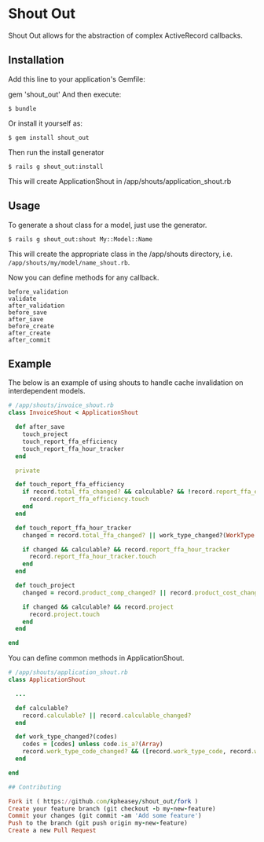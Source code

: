 # Shout Out

Shout Out allows for the abstraction of complex ActiveRecord callbacks.

## Installation

Add this line to your application's Gemfile:

gem 'shout_out'
And then execute:

    $ bundle

Or install it yourself as:

    $ gem install shout_out

Then run the install generator

    $ rails g shout_out:install

This will create ApplicationShout in /app/shouts/application_shout.rb

## Usage

To generate a shout class for a model, just use the generator.

    $ rails g shout_out:shout My::Model::Name

This will create the appropriate class in the /app/shouts directory, i.e. ```/app/shouts/my/model/name_shout.rb```.

Now you can define methods for any callback.

```
before_validation
validate
after_validation
before_save
after_save
before_create
after_create
after_commit
```

## Example

The below is an example of using shouts to handle cache invalidation on interdependent models.

```ruby
# /app/shouts/invoice_shout.rb
class InvoiceShout < ApplicationShout

  def after_save
    touch_project
    touch_report_ffa_efficiency
    touch_report_ffa_hour_tracker
  end

  private

  def touch_report_ffa_efficiency
    if record.total_ffa_changed? && calculable? && !record.report_ffa_efficiency.new_record?
      record.report_ffa_efficiency.touch
    end
  end

  def touch_report_ffa_hour_tracker
    changed = record.total_ffa_changed? || work_type_changed?(WorkType.codes[:ffa])

    if changed && calculable? && record.report_ffa_hour_tracker
      record.report_ffa_hour_tracker.touch
    end
  end

  def touch_project
    changed = record.product_comp_changed? || record.product_cost_changed? || record.labor_comp_changed?

    if changed && calculable? && record.project
      record.project.touch
    end
  end

end
```


You can define common methods in ApplicationShout.

```ruby
# /app/shouts/application_shout.rb
class ApplicationShout

  ...

  def calculable?
    record.calculable? || record.calculable_changed?
  end

  def work_type_changed?(codes)
    codes = [codes] unless code.is_a?(Array)
    record.work_type_code_changed? && ([record.work_type_code, record.work_type_code_was] & codes).any?
  end

end

## Contributing

Fork it ( https://github.com/kpheasey/shout_out/fork )
Create your feature branch (git checkout -b my-new-feature)
Commit your changes (git commit -am 'Add some feature')
Push to the branch (git push origin my-new-feature)
Create a new Pull Request